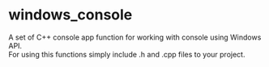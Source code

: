 # windows_console
A set of C++ console app function for working with console using Windows API.\
For using this functions simply include .h and .cpp files to your project.
